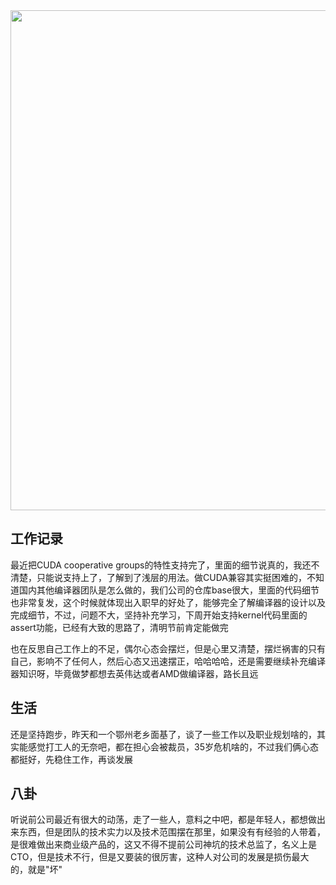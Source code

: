 <img src="/assets/03.jpg" width="800" />

## 工作记录

最近把CUDA cooperative groups的特性支持完了，里面的细节说真的，我还不清楚，只能说支持上了，了解到了浅层的用法。做CUDA兼容其实挺困难的，不知道国内其他编译器团队是怎么做的，我们公司的仓库base很大，里面的代码细节也非常复发，这个时候就体现出入职早的好处了，能够完全了解编译器的设计以及完成细节，不过，问题不大，坚持补充学习，下周开始支持kernel代码里面的assert功能，已经有大致的思路了，清明节前肯定能做完

也在反思自己工作上的不足，偶尔心态会摆烂，但是心里又清楚，摆烂祸害的只有自己，影响不了任何人，然后心态又迅速摆正，哈哈哈哈，还是需要继续补充编译器知识呀，毕竟做梦都想去英伟达或者AMD做编译器，路长且远

## 生活

还是坚持跑步，昨天和一个鄂州老乡面基了，谈了一些工作以及职业规划啥的，其实能感觉打工人的无奈吧，都在担心会被裁员，35岁危机啥的，不过我们俩心态都挺好，先稳住工作，再谈发展

## 八卦

听说前公司最近有很大的动荡，走了一些人，意料之中吧，都是年轻人，都想做出来东西，但是团队的技术实力以及技术范围摆在那里，如果没有有经验的人带着，是很难做出来商业级产品的，这又不得不提前公司神坑的技术总监了，名义上是CTO，但是技术不行，但是又要装的很厉害，这种人对公司的发展是损伤最大的，就是"坏"
